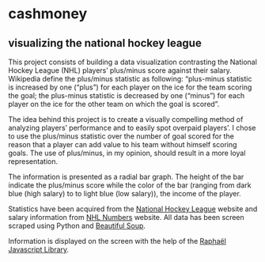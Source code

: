 # cashmoney

## visualizing the national hockey league 

This project consists of building a data visualization contrasting the National Hockey League (NHL) players’ plus/minus score against their salary. Wikipedia define the plus/minus statistic as following: “plus-minus statistic is increased by one (“plus”) for each player on the ice for the team scoring the goal; the plus-minus statistic is decreased by one (“minus”) for each player on the ice for the other team on which the goal is scored”.

The idea behind this project is to create a visually compelling method of analyzing players’ performance and to easily spot overpaid players’. I chose to use the plus/minus statistic over the number of goal scored for the reason that a player can add value to his team without himself scoring goals. The use of plus/minus, in my opinion, should result in a more loyal representation.

The information is presented as a radial bar graph. The height of the bar indicate the plus/minus score while the color of the bar (ranging from dark blue (high salary) to to light blue (low salary)), the income of the player.

Statistics have been acquired from the [National Hockey League](http://www.nhl.com/ice/playerstats.htm#?navid=nav-sts-indiv "National Hockey League website") website and salary information from [NHL Numbers](http://nhlnumbers.com/ "NHL Numbers website") website. All data has been screen scraped using Python and [Beautiful Soup](http://www.crummy.com/software/BeautifulSoup/ "Beautiful Soup").

Information is displayed on the screen with the help of the [Raphaël Javascript Library](http://raphaeljs.com/ "Raphaël.js website").
